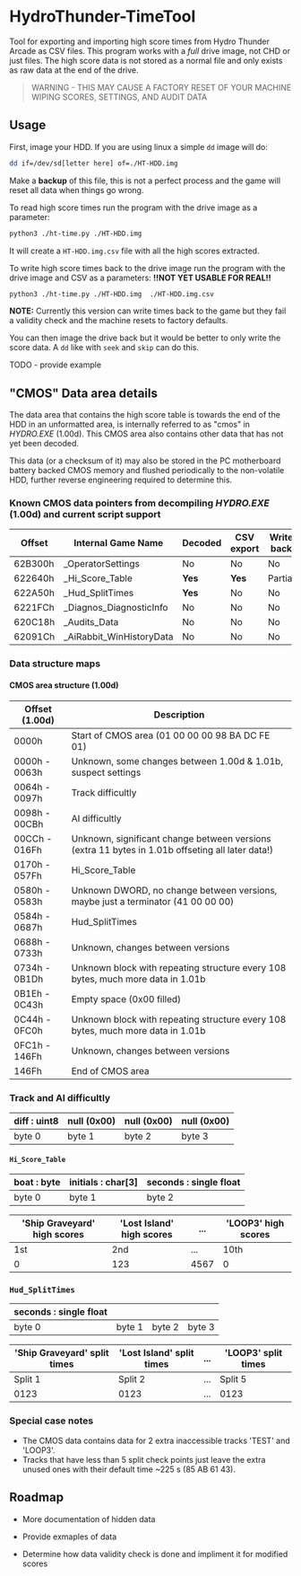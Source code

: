 # HydroThunder-TimeTool

Tool for exporting and importing high score times from Hydro Thunder Arcade as
CSV files. This program works with a *full* drive image, not CHD or just files.
The high score data is not stored as a normal file and only exists as raw data
at the end of the drive.

> WARNING - THIS MAY CAUSE A FACTORY RESET OF YOUR MACHINE WIPING SCORES,
> SETTINGS, AND AUDIT DATA

## Usage

First, image your HDD. If you are using linux a simple `dd` image will do:

```sh
dd if=/dev/sd[letter here] of=./HT-HDD.img
```

Make a **backup** of this file, this is not a perfect process and the game will
reset all data when things go wrong.

To read high score times run the program with the drive image as a parameter:

```sh
python3 ./ht-time.py ./HT-HDD.img
```

It will create a `HT-HDD.img.csv` file with all the high scores extracted.

To write high score times back to the drive image run the program with the
drive image and CSV as a parameters: **!!NOT YET USABLE FOR REAL!!**

```sh
python3 ./ht-time.py ./HT-HDD.img  ./HT-HDD.img.csv
```

**NOTE:** Currently this version can write times back to the game but they fail
a validity check and the machine resets to factory defaults.

You can then image the drive back but it would be better to only write the
score data. A `dd` like with `seek` and `skip` can do this.

TODO - provide example

## "CMOS" Data area details

The data area that contains the high score table is towards the end of the HDD
in an unformatted area, is internally referred to as "cmos" in *HYDRO.EXE*
(1.00d). This CMOS area also contains other data that has not yet been decoded.

This data (or a checksum of it) may also be stored in the PC motherboard
battery backed CMOS memory and flushed periodically to the non-volatile HDD,
further reverse engineering required to determine this.

### Known CMOS data pointers from decompiling *HYDRO.EXE* (1.00d) and current script support

| Offset  | Internal Game Name         | Decoded      | CSV export | Write back |
|---------|----------------------------|--------------|------------|------------|
| 62B300h | \_OperatorSettings         | No           | No         | No         |
| 622640h | \_Hi_Score\_Table          | **Yes**      | **Yes**    | Partial    |
| 622A50h | \_Hud\_SplitTimes          | **Yes**      | No         | No         |
| 6221FCh | \_Diagnos\_DiagnosticInfo  | No           | No         | No         |
| 620C18h | \_Audits\_Data             | No           | No         | No         |
| 62091Ch | \_AiRabbit\_WinHistoryData | No           | No         | No         |

### Data structure maps

#### CMOS area structure (1.00d)

| Offset (1.00d)| Description
| --------------|--------------------------------------------------------------------------------------------------------
| 0000h         | Start of CMOS area (01 00 00 00 98 BA DC FE 01)
| 0000h - 0063h | Unknown, some changes between 1.00d & 1.01b, suspect settings
| 0064h - 0097h | Track difficultly
| 0098h - 00CBh | AI difficultly
| 00CCh - 016Fh | Unknown, significant change between versions (extra 11 bytes in 1.01b offseting all later data!)
| 0170h - 057Fh | Hi_Score_Table
| 0580h - 0583h | Unknown DWORD, no change between versions, maybe just a terminator (41 00 00 00)
| 0584h - 0687h | Hud_SplitTimes
| 0688h - 0733h | Unknown, changes between versions
| 0734h - 0B1Dh | Unknown block with repeating structure every 108 bytes, much more data in 1.01b
| 0B1Eh - 0C43h | Empty space (0x00 filled)
| 0C44h - 0FC0h | Unknown block with repeating structure every 108 bytes, much more data in 1.01b
| 0FC1h - 146Fh | Unknown, changes between versions
|         146Fh | End of CMOS area

### Track and AI difficultly

| diff : uint8 | null (0x00)  | null (0x00)  | null (0x00)  |
|--------------|--------------|--------------|--------------|
| byte 0       | byte 1       | byte 2       | byte 3       |

#### `Hi_Score_Table`

| boat : byte |           initials : char[3]            |                seconds : single float                 |
|-------------|-----------------------------------------|-------------------------------------------------------|
| byte 0      | byte 1      | byte 2      | byte 3      | byte 4      | byte 5      | byte 6      | byte 7      |

|     'Ship Graveyard' high scores     |       'Lost Island' high scores      |... |          'LOOP3' high scores         |
|--------------------------------------|--------------------------------------|-----|--------------------------------------|
|    1st   |    2nd   | ... |   10th   |    1st   |    2nd   | ... |   10th   | ... |    1st   |    2nd   | ... |   10th   |
|0|123|4567|0|123|4567| ... |0|123|4567|0|123|4567|0|123|4567| ... |0|123|4567| ... |0|123|4567|0|123|4567| ... |0|123|4567|

### `Hud_SplitTimes`

| seconds : single float |  |  |  |
| - | - | - | - |
| byte 0      | byte 1      | byte 2      | byte 3      |

|'Ship Graveyard' split times |  'Lost Island' split times  | ... |'LOOP3' split times     |
|--------------------------------------|--------------------------------------|-----|--------------------------------------|
|Split 1|Split 2| ... |Split 5|Split 1|Split 2| ... |Split 5| ... |Split 1|Split 2| ... |Split 5|
| 0123  | 0123  | ... | 0123  | 0123  | 0123  | ... | 0123  | ... | 0123  | 0123  | ... | 0123  |

### Special case notes

* The CMOS data contains data for 2 extra inaccessible tracks 'TEST' and
  'LOOP3'.
* Tracks that have less than 5 split check points just leave the extra unused
  ones with their default time ~225 s (85 AB 61 43).

## Roadmap

* More documentation of hidden data

* Provide exmaples of data
* Determine how data validity check is done and impliment it for modified
  scores
